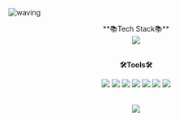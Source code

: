 ![waving](https://capsule-render.vercel.app/api?type=waving&height=200&fontAlignY=40&text=HyobinBae&color=gradient)


<div align="center">
 **📚Tech Stack📚**
 <div>
  <img src="https://img.shields.io/badge/Git-F05032?style=flat&logo=Git&logoColor=white"/>
 </div>
 </br>

 **🛠️Tools🛠️**
 <div>
  <img src="https://img.shields.io/badge/Git-F05032?style=flat&logo=Git&logoColor=white"/>
  <img src="https://img.shields.io/badge/GitHub-181717?style=flat&logo=GitHub&logoColor=white"/>
  <img src="https://img.shields.io/badge/Slack-4A154B?style=flat&logo=Slack&logoColor=white"/>
  <img src="https://img.shields.io/badge/VSCode-007ACC?style=flat&logo=Visual Studio Code&logoColor=white"/>
  <img src="https://img.shields.io/badge/IntelliJ-000000?style=flat&logo=IntelliJ%20IDEA&logoColor=white""/>
  <img src="https://img.shields.io/badge/Notion-000000?style=flat&logo=Notion&logoColor=white"/>
  <img src="https://img.shields.io/badge/Trello-0052CC?style=flat&logo=Trello&logoColor=white" />
 </div>
 </br>

 <img src="https://github-readme-stats.vercel.app/api/top-langs/?username=HyobinBae&layout=compact"/><br>                                                   
</div>
